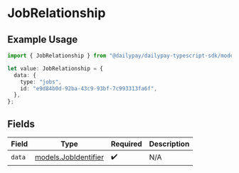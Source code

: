 # JobRelationship

## Example Usage

```typescript
import { JobRelationship } from "@dailypay/dailypay-typescript-sdk/models";

let value: JobRelationship = {
  data: {
    type: "jobs",
    id: "e9d84b0d-92ba-43c9-93bf-7c993313fa6f",
  },
};
```

## Fields

| Field                                              | Type                                               | Required                                           | Description                                        |
| -------------------------------------------------- | -------------------------------------------------- | -------------------------------------------------- | -------------------------------------------------- |
| `data`                                             | [models.JobIdentifier](../models/jobidentifier.md) | :heavy_check_mark:                                 | N/A                                                |